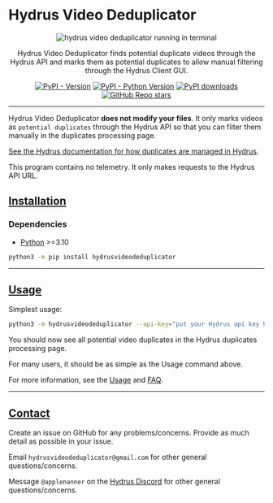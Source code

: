 # Hydrus Video Deduplicator

<div align="center">

![hydrus video deduplicator running in terminal](./docs/img/preview.png)

Hydrus Video Deduplicator finds potential duplicate videos through the Hydrus API and marks them as potential duplicates to allow manual filtering through the Hydrus Client GUI.

[![PyPI - Version](https://img.shields.io/pypi/v/hydrusvideodeduplicator.svg)](https://pypi.org/project/hydrusvideodeduplicator)
[![PyPI - Python Version](https://img.shields.io/pypi/pyversions/hydrusvideodeduplicator.svg)](https://pypi.org/project/hydrusvideodeduplicator)
[![PyPI downloads](https://img.shields.io/pypi/dm/hydrusvideodeduplicator.svg)](https://pypistats.org/packages/hydrusvideodeduplicator)
[![GitHub Repo stars](https://img.shields.io/github/stars/hydrusvideodeduplicator/hydrus-video-deduplicator)](https://github.com/hydrusvideodeduplicator/hydrus-video-deduplicator/stargazers)

</div>

---

Hydrus Video Deduplicator **does not modify your files**. It only marks videos as `potential duplicates` through the Hydrus API so that you can filter them manually in the duplicates processing page.

[See the Hydrus documentation for how duplicates are managed in Hydrus](https://hydrusnetwork.github.io/hydrus/duplicates.html).

This program contains no telemetry. It only makes requests to the Hydrus API URL.

## [Installation](./docs/installation.md)

### Dependencies

- [Python](https://www.python.org/downloads/) >=3.10

```sh
python3 -m pip install hydrusvideodeduplicator
```

---

## [Usage](./docs/usage.md)

Simplest usage:

```sh
python3 -m hydrusvideodeduplicator --api-key="put your Hydrus api key here"
```

You should now see all potential video duplicates in the Hydrus duplicates processing page.

For many users, it should be as simple as the Usage command above.

For more information, see the [Usage](./docs/usage.md) and [FAQ](./docs/faq.md).

---

## [Contact](./docs/contact.md)

Create an issue on GitHub for any problems/concerns. Provide as much detail as possible in your issue.

Email `hydrusvideodeduplicator@gmail.com` for other general questions/concerns.

Message `@applenanner` on the [Hydrus Discord](https://discord.gg/wPHPCUZ) for other general questions/concerns.
